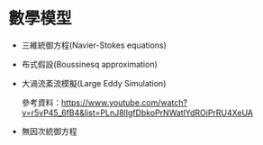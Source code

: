 # 數學模型
- 三維統御方程(Navier-Stokes equations)
- 布式假設(Boussinesq approximation)
- 大渦流紊流模擬(Large Eddy Simulation)

  參考資料：https://www.youtube.com/watch?v=r5vP45_6fB4&list=PLnJ8lIgfDbkoPrNWatlYdROiPrRU4XeUA


- 無因次統御方程

